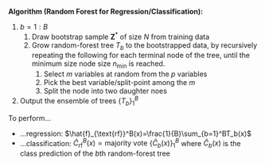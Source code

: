 **Algorithm (Random Forest for Regression/Classification):**
1. $b=1:B$
   1. Draw bootstrap sample $\mathbf{Z}^*$ of size $N$ from training data
   2. Grow random-forest tree $T_b$ to the bootstrapped data, by recursively repeating the following for each terminal node of the tree, until the minimum size node size $n_{\text{min}}$ is reached.
      1. Select $m$ variables at random from the $p$ variables
      2. Pick the best variable/split-point among the $m$
      3. Split the node into two daughter noes
2. Output the ensemble of trees $\{T_b\}_1^B$

To perform...
- ...regression: $\hat{f}_{\text{rf}}^B(x)=\frac{1}{B}\sum_{b=1}^BT_b(x)$
- ...classification: $\hat{C}_{\text{rf}}^B(x)=\text{majority vote }\{\hat{C}_b(x)\}_1^B$ where $\hat{C}_b(x)$ is the class prediction of the $b$th random-forest tree 